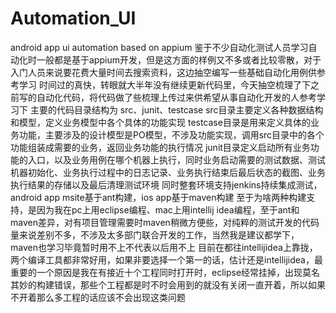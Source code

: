 # Automation_UI
android app ui automation  based on appium 
鉴于不少自动化测试人员学习自动化时一般都是基于appium开发，但是这方面的样例又不多或者比较零散，对于入门人员来说要花费大量时间去搜索资料，这边抽空编写一些基础自动化用例供参考学习
时间过的真快，转眼就大半年没有继续更新代码里，今天抽空梳理了下之前写的自动化代码，将代码做了些梳理上传过来供希望从事自动化开发的人参考学习下
主要的代码目录结构为
src、junit、testcase
src目录主要定义各种数据结构和模型，定义业务模型中各个具体的功能实现
testcase目录是用来定义具体的业务功能，主要涉及的设计模型是PO模型，不涉及功能实现，调用src目录中的各个功能组装成需要的业务，返回业务功能的执行情况
junit目录定义启动所有业务功能的入口，以及业务用例在哪个机器上执行，同时业务启动需要的测试数据、测试机器初始化、业务执行过程中的日志记录、业务执行结束后最后状态的截图、业务执行结果的存储以及最后清理测试环境
同时整套环境支持jenkins持续集成测试，android app msite基于ant构建，ios app基于maven构建
至于为啥两种构建支持，是因为我在pc上用eclipse编程、mac上用intellij idea编程，至于ant和maven差异，对有项目管理需要时maven稍微方便些，对纯粹的测试开发的代码量来说差别不多，不涉及太多部门联合开发的工作，当然我是建议都学下，maven也学习毕竟暂时用不上不代表以后用不上
目前在都往intellijidea上靠拢，两个编译工具都非常好用，如果非要选择一个第一的话，估计还是intellijidea，最重要的一个原因是我在有接近十个工程同时打开时，eclipse经常挂掉，出现莫名其妙的构建错误，那些个工程都是时不时会用到的就没有关闭一直开着，所以如果不开着那么多工程的话应该不会出现这类问题
